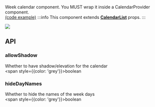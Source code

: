 Week calendar component. You MUST wrap it inside a CalendarProvider component.  
[(code example)](https://github.com/wix/react-native-calendars/blob/master/example/src/screens/expandableCalendarScreen.tsx)
:::info
This component extends **[CalendarList](https://github.com/wix/react-native-calendars/blob/master/src/calendar-list/index.tsx)** props.
:::

<div style={{display: 'flex', flexDirection: 'row', overflowX: 'auto', maxHeight: '500px', alignItems: 'center'}}><img style={{maxHeight: '420px'}} src={'https://github.com/wix/react-native-calendars/blob/master/demo/assets/week-calendar.gif?raw=true'}/>

</div>

## API

### allowShadow

Whether to have shadow/elevation for the calendar  
<span style={{color: 'grey'}}>boolean</span>

### hideDayNames

Whether to hide the names of the week days  
<span style={{color: 'grey'}}>boolean</span>
